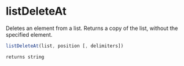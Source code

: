# listDeleteAt

Deletes an element from a list.
 Returns a copy of the list, without the specified element.

```javascript
listDeleteAt(list, position [, delimiters])
```

```javascript
returns string
```
